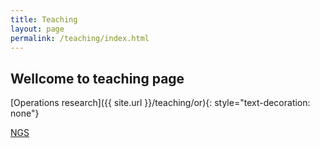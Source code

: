 ```yaml
---
title: Teaching
layout: page
permalink: /teaching/index.html
---
```


## Wellcome to teaching page

[Operations research]({{ site.url }}/teaching/or){: style="text-decoration: none"}  

<a class="link" href="ngs.ru">NGS</a>
